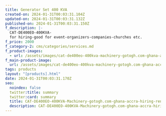 ```yaml
---
title: Generator Set 400 KVA
created-on: 2024-01-31T00:03:31.104Z
updated-on: 2024-01-31T00:03:31.132Z
published-on: 2024-01-31T00:03:31.150Z
f_description: |-
  CAT-DE400EO-400KVA-
  for hiring-good for event-organizers-companies-churches etc.
f_price: 2000
f_category-2: cms/categories/services.md
f_product-images:
  - url: /assets/images/cat-de400eo-400kva-machinery-gotogh.com-ghana-accra-hiring-renting-.jpg
f_main-product-image:
  url: /assets/images/cat-de400eo-400kva-machinery-gotogh.com-ghana-accra-hiring-renting-.jpg
tags: products
layout: "[products].html"
date: 2024-01-31T00:03:31.170Z
seo:
  noindex: false
  twitter:title: summary
  twitter:card: summary
  title: CAT-DE400EO-400KVA-Machinery-gotogh.com-ghana-accra-hiring-renting-event-organizers-companies-churches
  description: CAT-DE400EO-400KVA-Machinery-gotogh.com-ghana-accra-hiring-renting-event-organizers-companies-churches
---
```

